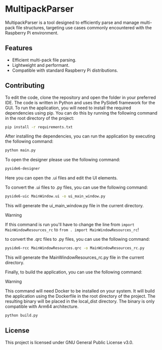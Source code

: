 # MultipackParser

MultipackParser is a tool designed to efficiently parse and manage multi-pack file structures, targeting use cases commonly encountered with the Raspberry Pi environment.

## Features

- Efficient multi-pack file parsing.
- Lightweight and performant.
- Compatible with standard Raspberry Pi distributions.

## Contributing

To edit the code, clone the repository and open the folder in your preferred IDE. The code is written in Python and uses the PySide6 framework for the GUI. To run the application, you will need to install the required dependencies using pip. You can do this by running the following command in the root directory of the project:

```bash
pip install -r requirements.txt
```

After installing the dependencies, you can run the application by executing the following command:

```bash
python main.py
```

To open the designer please use the following command:

```bash
pyside6-designer
```

Here you can open the .ui files and edit the UI elements.

To convert the .ui files to .py files, you can use the following command:

```bash
pyside6-uic MainWindow.ui -o ui_main_window.py
```

This will generate the ui_main_window.py file in the current directory.

> [!WARNING]
> If this command is run you'll have to change the line from `import MainWindowResources_rc` to `from . import MainWindowResources_rc`!

to convert the .qrc files to .py files, you can use the following command:

```bash
pyside6-rcc MainWindowResources.qrc -o MainWindowResources_rc.py
```

This will generate the MainWindowResources_rc.py file in the current directory.

Finally, to build the application, you can use the following command:

> [!WARNING]
> This command will need Docker to be installed on your system.
> It will build the application using the Dockerfile in the root directory of the project.
> The resulting binary will be placed in the local_dist directory.
> The binary is only compatible with Arm64 architecture.

```bash
python build.py
```

## License

This project is licensed under GNU General Public License v3.0.
